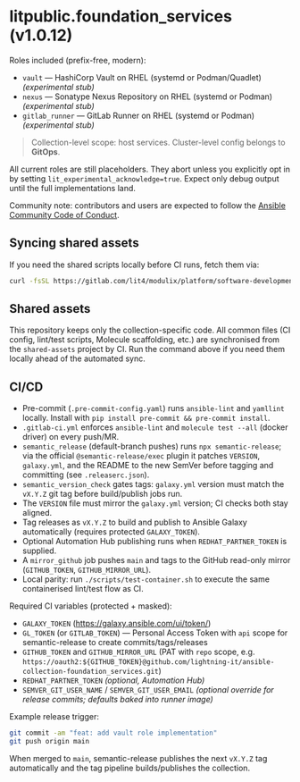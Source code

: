 # litpublic.foundation_services (v1.0.12)

Roles included (prefix-free, modern):
- `vault` — HashiCorp Vault on RHEL (systemd or Podman/Quadlet) *(experimental stub)*
- `nexus` — Sonatype Nexus Repository on RHEL (systemd or Podman) *(experimental stub)*
- `gitlab_runner` — GitLab Runner on RHEL (systemd or Podman) *(experimental stub)*

> Collection-level scope: host services. Cluster-level config belongs to **GitOps**.

All current roles are still placeholders. They abort unless you explicitly opt in by setting
`lit_experimental_acknowledge=true`. Expect only debug output until the full implementations land.

Community note: contributors and users are expected to follow the [Ansible Community Code of Conduct](CODE_OF_CONDUCT.md).

## Syncing shared assets

If you need the shared scripts locally before CI runs, fetch them via:

```bash
curl -fsSL https://gitlab.com/lit4/modulix/platform/software-development-ecosystem/automation-tools/shared-assets/-/raw/main/collections/common/scripts/sync_shared_assets.sh | bash
```

## Shared assets

This repository keeps only the collection-specific code. All common files (CI config, lint/test scripts, Molecule scaffolding, etc.) are synchronised from the `shared-assets` project by CI. Run the command above if you need them locally ahead of the automated sync.

## CI/CD

- Pre-commit (`.pre-commit-config.yaml`) runs `ansible-lint` and `yamllint` locally. Install with `pip install pre-commit && pre-commit install`.
- `.gitlab-ci.yml` enforces `ansible-lint` and `molecule test --all` (docker driver) on every push/MR.
- `semantic_release` (default-branch pushes) runs `npx semantic-release`; via the official `@semantic-release/exec` plugin it patches `VERSION`, `galaxy.yml`, and the README to the new SemVer before tagging and committing (see `.releaserc.json`).
- `semantic_version_check` gates tags: `galaxy.yml` version must match the `vX.Y.Z` git tag before build/publish jobs run.
- The `VERSION` file must mirror the `galaxy.yml` version; CI checks both stay aligned.
- Tag releases as `vX.Y.Z` to build and publish to Ansible Galaxy automatically (requires protected `GALAXY_TOKEN`).
- Optional Automation Hub publishing runs when `REDHAT_PARTNER_TOKEN` is supplied.
- A `mirror_github` job pushes `main` and tags to the GitHub read-only mirror (`GITHUB_TOKEN`, `GITHUB_MIRROR_URL`).
- Local parity: run `./scripts/test-container.sh` to execute the same containerised lint/test flow as CI.

Required CI variables (protected + masked):

- `GALAXY_TOKEN` (https://galaxy.ansible.com/ui/token/)
- `GL_TOKEN` (or `GITLAB_TOKEN`) — Personal Access Token with `api` scope for semantic-release to create commits/tags/releases
- `GITHUB_TOKEN` and `GITHUB_MIRROR_URL` (PAT with `repo` scope, e.g. `https://oauth2:${GITHUB_TOKEN}@github.com/lightning-it/ansible-collection-foundation_services.git`)
- `REDHAT_PARTNER_TOKEN` *(optional, Automation Hub)*
- `SEMVER_GIT_USER_NAME` / `SEMVER_GIT_USER_EMAIL` *(optional override for release commits; defaults baked into runner image)*

Example release trigger:

```bash
git commit -am "feat: add vault role implementation"
git push origin main
```

When merged to `main`, semantic-release publishes the next `vX.Y.Z` tag automatically and the tag pipeline builds/publishes the collection.

